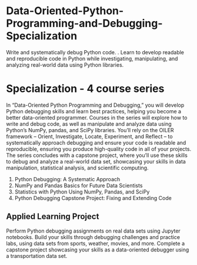 # Data-Oriented-Python-Programming-and-Debugging-Specialization
Write and systematically debug Python code. . Learn to develop readable and reproducible code in Python while investigating, manipulating, and analyzing real-world data using Python libraries.

# Specialization - 4 course series

In “Data-Oriented Python Programming and Debugging,” you will develop Python debugging skills and learn best practices, helping you become a better data-oriented programmer. Courses in the series will explore how to write and debug code, as well as manipulate and analyze data using Python’s NumPy, pandas, and SciPy libraries. You’ll rely on the OILER framework – Orient, Investigate, Locate, Experiment, and Reflect – to systematically approach debugging and ensure your code is readable and reproducible, ensuring you produce high-quality code in all of your projects. The series concludes with a capstone project, where you’ll use these skills to debug and analyze a real-world data set, showcasing your skills in data manipulation, statistical analysis, and scientific computing.   


1. Python Debugging: A Systematic Approach
2. NumPy and Pandas Basics for Future Data Scientists
3. Statistics with Python Using NumPy, Pandas, and SciPy
4. Python Debugging Capstone Project: Fixing and Extending Code
## Applied Learning Project

Perform Python debugging assignments on real data sets using Jupyter notebooks. Build your skills through debugging challenges and practice labs, using data sets from sports, weather, movies, and more. Complete a capstone project showcasing your skills as a data-oriented debugger using a transportation data set.  
